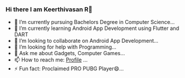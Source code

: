 ### Hi there I am Keerthivasan R👋

- 🔭 I’m currently pursuing Bachelors Degree in Computer Science...
- 🌱 I’m currently learning Android App Development using Flutter and DART
- 👯 I’m looking to collaborate on Android App Development...
- 🤔 I’m looking for help with Programming...
- 💬 Ask me about Gadgets, Computer Games...
- 📫 How to reach me: [Profile](https://r-keerthivasan.github.io/KeerthivasanR/) ...
- ⚡ Fun fact: Proclaimed PRO PUBG Player😄...
